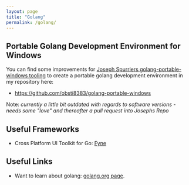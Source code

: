```yaml
---
layout: page
title: "Golang"
permalink: /golang/
---
```


## Portable Golang Development Environment for Windows

You can find some improvements for [Joseph Spurriers golang-portable-windows tooling](https://github.com/josephspurrier/golang-portable-windows) to create a portable golang development environment in my repository here:
* <https://github.com/obsti8383/golang-portable-windows>

Note: _currently a little bit outdated with regards to software versions - needs some "love" and thereafter a pull request into Josephs Repo_

## Useful Frameworks

* Cross Platform UI Toolkit for Go: [Fyne](https://github.com/fyne-io/fyne)

## Useful Links

* Want to learn about golang: [golang.org page](https://golang.org/).
